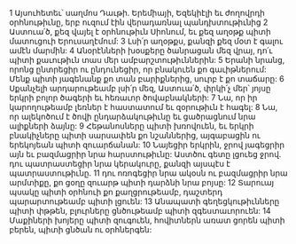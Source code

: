 1 Այսուհետեւ՝ սաղմոս Դաւթի. Երեմիայի, Եզեկիէլի եւ ժողովրդի օրհնութիւնը, երբ ուզում էին վերադառնալ պանդխտութիւնից
2 Աստուա՛ծ, քեզ վայել է օրհնութիւն Սիոնում,
եւ քեզ աղօթք պիտի մատուցուի Երուսաղէմում:
3 Լսի՛ր աղօթքս,
քանզի քեզ մօտ է գալու ամէն մարմին:
4 Անօրէնների խօսքերը ծանրացան մեզ վրայ,
դո՛ւ պիտի քաւութիւն տաս մեր ամբարշտութիւններին:
5 Երանի նրանց, որոնց ընտրեցիր ու ընդունեցիր,
որ բնակուեն քո գաւիթներում:
Մենք պիտի յագենանք քո տան բարիքներից,
սուրբ է քո տաճարը:
6 Սքանչելի արդարութեամբ լսի՛ր մեզ, Աստուա՛ծ, փրկի՛չ մեր՝
յոյսը երկրի բոլոր ծագերի եւ հեռաւոր ծովաբնակների:
7 Նա, որ իր կարողութեամբ լեռներ է հաստատում եւ զօրութիւն է հագել:
8 Նա, որ ալեկոծում է ծովի ընդարձակութիւնը եւ ցածրացնում նրա ալիքների ձայնը:
9 Հեթանոսները պիտի խռովուեն,
եւ երկրի բնակիչները պիտի սարսափեն քո նշաններից,
այգաբացին ու երեկոյեան պիտի զուարճանան:
10 Նայեցիր երկրին, ջրով յագեցրիր այն
եւ բազմացրիր նրա հարստութիւնը:
Աստծու գետը լցուեց ջրով.
դու պատրաստեցիր նրա կերակուրը,
քանզի այսպէս է պատրաստութիւնը.
11 դու ոռոգեցիր նրա ակօսն ու բազմացրիր նրա արմտիքը,
քո ցօղը զուարթ պիտի դարձնի նրա բոյսը:
12 Տարուայ պսակը պիտի օրհնուի քո քաղցրութեամբ,
դաշտերդ պարարտութեամբ պիտի լցուեն:
13 Անապատի գեղեցկութիւնները պիտի փթթեն,
բլուրները ցնծութեամբ պիտի զգեստաւորուեն:
14 Մաքիների խոյերը պիտի զուգուեն,
հովիտներն առատ ցորեն պիտի բերեն,
պիտի ցնծան ու օրհներգեն:
